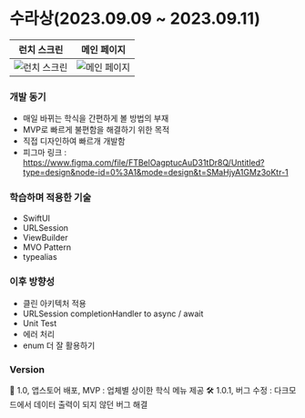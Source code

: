 # 수라상(2023.09.09 ~ 2023.09.11)

| 런치 스크린                          | 메인 페이지                          |
| --------------------------------- | --------------------------------- |
| ![런치 스크린](https://github.com/Sulasang/iOS/assets/49385546/f45640c8-4e65-431e-a382-5339062a5752) | ![메인 페이지](https://github.com/Sulasang/iOS/assets/49385546/a5c83177-e3fd-4a84-979c-fa601dec8dc3) |

### 개발 동기
- 매일 바뀌는 학식을 간편하게 볼 방법의 부재
- MVP로 빠르게 불편함을 해결하기 위한 목적
- 직접 디자인하여 빠르개 개발함
- 피그마 링크 : https://www.figma.com/file/FTBelOagptucAuD31tDr8Q/Untitled?type=design&node-id=0%3A1&mode=design&t=SMaHjyA1GMz3oKtr-1

### 학습하며 적용한 기술
- SwiftUI
- URLSession
- ViewBuilder
- MVO Pattern
- typealias

### 이후 방향성
- 클린 아키텍처 적용
- URLSession completionHandler to async / await
- Unit Test
- 에러 처리
- enum 더 잘 활용하기

### Version
🍏 1.0, 앱스토어 배포, MVP : 업체별 상이한 학식 메뉴 제공
🛠️ 1.0.1, 버그 수정 : 다크모드에서 데이터 출력이 되지 않던 버그 해결
